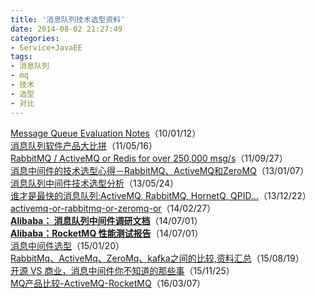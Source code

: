 ```yaml
---
title: '消息队列技术选型资料'
date: 2014-08-02 21:27:49
categories: 
- Service+JavaEE
tags: 
- 消息队列
- mq
- 技术
- 选型
- 对比
---
```

[Message Queue Evaluation Notes](http://wiki.secondlife.com/wiki/Message_Queue_Evaluation_Notes)（10/01/12）  
[消息队列软件产品大比拼](http://www.searchsoa.com.cn/showcontent_48449.htm)（11/05/16）  
[RabbitMQ / ActiveMQ or Redis for over 250,000 msg/s](http://stackoverflow.com/questions/7506118/rabbitmq-activemq-or-redis-for-over-250-000-msg-s)（11/09/27）  
[消息中间件的技术选型心得－RabbitMQ、ActiveMQ和ZeroMQ](http://blog.csdn.net/chszs/article/details/8479072)（13/01/07）  
[消息队列中间件技术选型分析](http://blog.fity.cn/post/377/)（13/05/24）  
[谁才是最快的消息队列:ActiveMQ, RabbitMQ, HornetQ, QPID...](http://my.oschina.net/zookeeper/blog/186667?utm_source=tuicool&utm_medium=referral)（13/12/22）  
[activemq-or-rabbitmq-or-zeromq-or](http://stackoverflow.com/questions/731233/activemq-or-rabbitmq-or-zeromq-or)（14/02/27）  
[**Alibaba： 消息队列中间件调研文档**](http://alibaba.github.io/RocketMQ-docs/document/openuser/mqvsmq.pdf)（14/07/01）  
[**Alibaba：RocketMQ 性能测试报告**](http://alibaba.github.io/RocketMQ-docs/document/openuser/RocketMQ_benchmark.pdf)（14/07/01）  
[消息中间件选型](http://www.cnblogs.com/FlowRainFlySnow/p/4628673.html)（15/01/20）  
[RabbitMq、ActiveMq、ZeroMq、kafka之间的比较,资料汇总](http://blog.csdn.net/linsongbin1/article/details/47781187)（15/08/19）  
[开源 VS 商业，消息中间件你不知道的那些事](http://dbaplus.cn/news-21-105-1.html)（15/11/25）  
[MQ产品比较-ActiveMQ-RocketMQ](http://www.coin163.com/good/blog/mq.html)（16/03/07）  
